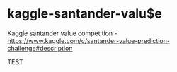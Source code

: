 # kaggle-santander-valu$e
Kaggle santander value competition - https://www.kaggle.com/c/santander-value-prediction-challenge#description

TEST
